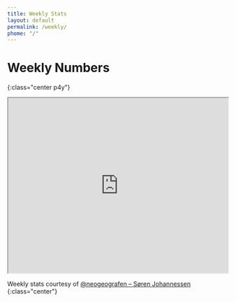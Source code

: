 ```yaml
---
title: Weekly Stats
layout: default
permalink: /weekly/
phome: "/"
---
```

# Weekly Numbers
{:class="center p4y"}

<iframe src="https://docs.google.com/spreadsheets/d/1pB8_n90Ova8YDqXd9BYw_FuB7K3e3VrmJJW9NUG4xOo/pubhtml" width="100%" height="400px"></iframe>

Weekly stats courtesy of [@neogeografen – Søren Johannessen](https://twitter.com/neogeografen)
{:class="center"}